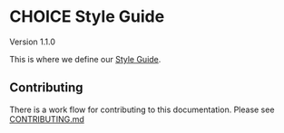 # CHOICE Style Guide

Version 1.1.0

This is where we define our [Style Guide](https://choiceaustralia.github.io/style-guide/).

## Contributing

There is a work flow for contributing to this documentation. Please see [CONTRIBUTING.md](CONTRIBUTING.md)
